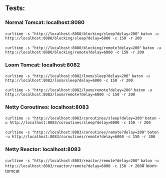 ## Tests:
### Normal Tomcat: localhost:8080
```curltime -s "http://localhost:8080/blocking/sleep?delay=200"```
```baton -u http://localhost:8080/blocking/sleep?delay=6000 -c 150 -r 200```

```curltime -s "http://localhost:8080/blocking/remote?delay=200"```
```baton -u http://localhost:8080/blocking/remote?delay=6000 -c 150 -r 200```


### Loom Tomcat: localhost:8082
```curltime -s "http://localhost:8082/loom/sleep?delay=200"```
```baton -u http://localhost:8082/loom/sleep?delay=6000 -c 150 -r 200```

```curltime -s "http://localhost:8082/loom/remote?delay=200"```
```baton -u http://localhost:8082/loom/remote?delay=6000 -c 150 -r 200```


### Netty Coroutines: localhost:8083
```curltime -s "http://localhost:8083/coroutines/sleep?delay=200"```
```baton -u http://localhost:8083/coroutines/sleep?delay=6000 -c 150 -r 200```

```curltime -s "http://localhost:8083/coroutines/remote?delay=200"```
```baton -u http://localhost:8083/coroutines/remote?delay=6000 -c 150 -r 200```

### Netty Reactor: localhost:8083
```curltime -s "http://localhost:8083/reactor/remote?delay=200"```
```baton -u http://localhost:8083/reactor/remote?delay=6000 -c 150 -r 200```# loom-tomcat
